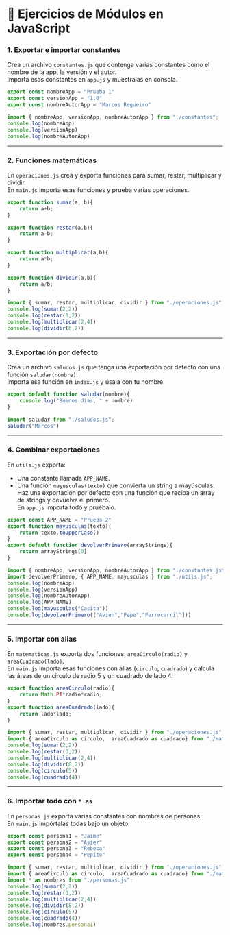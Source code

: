 # 📝 Ejercicios de Módulos en JavaScript

### 1. Exportar e importar constantes
Crea un archivo `constantes.js` que contenga varias constantes como el nombre de la app, la versión y el autor.  
Importa esas constantes en `app.js` y muéstralas en consola.  

```js
export const nombreApp = "Prueba 1"
export const versionApp = "1.0"
export const nombreAutorApp = "Marcos Regueiro"

import { nombreApp, versionApp, nombreAutorApp } from "./constantes";
console.log(nombreApp)
console.log(versionApp)
console.log(nombreAutorApp)
```

---

### 2. Funciones matemáticas
En `operaciones.js` crea y exporta funciones para sumar, restar, multiplicar y dividir.  
En `main.js` importa esas funciones y prueba varias operaciones.  
```js
export function sumar(a, b){
    return a+b;
}

export function restar(a,b){
    return a-b;
}

export function multiplicar(a,b){
    return a*b;
}

export function dividir(a,b){
    return a/b;
}

import { sumar, restar, multiplicar, dividir } from "./operaciones.js";
console.log(sumar(2,2))
console.log(restar(3,2))
console.log(multiplicar(2,4))
console.log(dividir(8,2))
```

---

### 3. Exportación por defecto  
Crea un archivo `saludos.js` que tenga una exportación por defecto con una función `saludar(nombre)`.  
Importa esa función en `index.js` y úsala con tu nombre.  
```js
export default function saludar(nombre){
    console.log("Buenos días, " + nombre)
}

import saludar from "./saludos.js";
saludar("Marcos")
```
---

### 4. Combinar exportaciones  
En `utils.js` exporta:
- Una constante llamada `APP_NAME`.  
- Una función `mayusculas(texto)` que convierta un string a mayúsculas.  
Haz una exportación por defecto con una función que reciba un array de strings y devuelva el primero.  
En `app.js` importa todo y pruébalo.  
```js
export const APP_NAME = "Prueba 2"
export function mayusculas(texto){
    return texto.toUpperCase()
}
export default function devolverPrimero(arrayStrings){
    return arrayStrings[0]
}

import { nombreApp, versionApp, nombreAutorApp } from "./constantes.js";
import devolverPrimero, { APP_NAME, mayusculas } from "./utils.js";
console.log(nombreApp)
console.log(versionApp)
console.log(nombreAutorApp)
console.log(APP_NAME)
console.log(mayusculas("Casita"))
console.log(devolverPrimero(["Avion","Pepe","Ferrocarril"]))
```
---

### 5. Importar con alias  
En `matematicas.js` exporta dos funciones: `areaCirculo(radio)` y `areaCuadrado(lado)`.  
En `main.js` importa esas funciones con alias (`circulo`, `cuadrado`) y calcula las áreas de un círculo de radio 5 y un cuadrado de lado 4.  
```js
export function areaCirculo(radio){
    return Math.PI*radio*radio;
}
export function areaCuadrado(lado){
    return lado*lado;
}

import { sumar, restar, multiplicar, dividir } from "./operaciones.js";
import { areaCirculo as circulo,  areaCuadrado as cuadrado} from "./matematicas.js";
console.log(sumar(2,2))
console.log(restar(3,2))
console.log(multiplicar(2,4))
console.log(dividir(8,2))
console.log(circulo(5))
console.log(cuadrado(4))
```
---

### 6. Importar todo con `* as`
En `personas.js` exporta varias constantes con nombres de personas.  
En `main.js` impórtalas todas bajo un objeto:  

```js
export const persona1 = "Jaime"
export const persona2 = "Asier"
export const persona3 = "Rebeca"
export const persona4 = "Pepito"

import { sumar, restar, multiplicar, dividir } from "./operaciones.js";
import { areaCirculo as circulo,  areaCuadrado as cuadrado} from "./matematicas.js";
import * as nombres from "./personas.js";
console.log(sumar(2,2))
console.log(restar(3,2))
console.log(multiplicar(2,4))
console.log(dividir(8,2))
console.log(circulo(5))
console.log(cuadrado(4))
console.log(nombres.persona1)
```